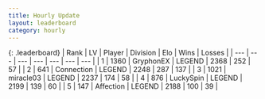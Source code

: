 ```yaml
---
title: Hourly Update
layout: leaderboard
category: hourly
---
```


{: .leaderboard}
| Rank | LV | Player | Division | Elo | Wins | Losses |
| --- | --- | --- | --- | --- | --- | --- |
| <span data-change="0">1</span> | 1360 | <span title="ID: 315148">GryphonEX</span> | LEGEND | <span data-change="0">2368</span> | <span data-change="0">252</span> | <span data-change="0">57</span> |
| <span data-change="0">2</span> | 641 | <span title="ID: 539711">Connection</span> | LEGEND | <span data-change="0">2248</span> | <span data-change="0">287</span> | <span data-change="0">137</span> |
| <span data-change="0">3</span> | 1021 | <span title="ID: 416373">miracle03</span> | LEGEND | <span data-change="0">2237</span> | <span data-change="0">174</span> | <span data-change="0">58</span> |
| <span data-change="0">4</span> | 876 | <span title="ID: 498412">LuckySpin</span> | LEGEND | <span data-change="0">2199</span> | <span data-change="0">139</span> | <span data-change="0">60</span> |
| <span data-change="0">5</span> | 147 | <span title="ID: 573202">Affection</span> | LEGEND | <span data-change="0">2188</span> | <span data-change="0">100</span> | <span data-change="0">39</span> |
